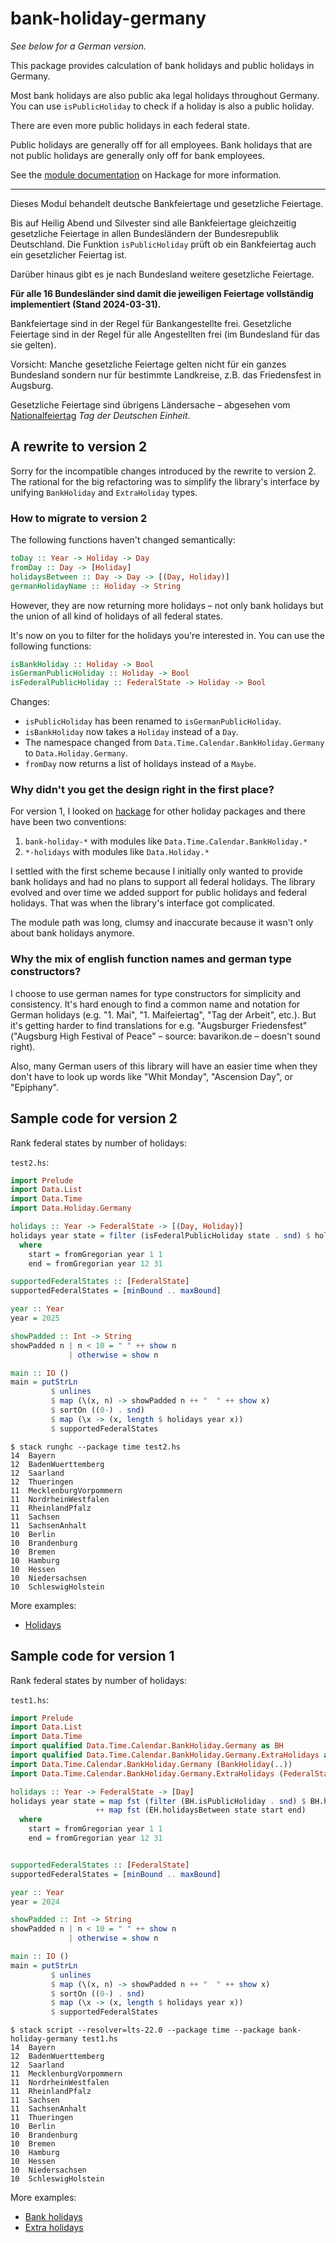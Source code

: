 # bank-holiday-germany

*See below for a German version.*

This package provides calculation of bank holidays and public holidays
in Germany.

Most bank holidays are also public aka legal holidays
throughout Germany. You can use `isPublicHoliday` to check if a
holiday is also a public holiday.

There are even more public holidays in each federal state.

Public holidays are generally off for all employees. Bank holidays that
are not public holidays are generally only off for bank employees.

See the [module documentation](https://hackage.haskell.org/package/bank-holiday-germany)
on Hackage for more information.


-----

Dieses Modul behandelt deutsche Bankfeiertage und gesetzliche Feiertage.

Bis auf Heilig Abend und Silvester sind alle Bankfeiertage
gleichzeitig gesetzliche Feiertage in allen Bundesländern der
Bundesrepublik Deutschland. Die Funktion `isPublicHoliday` prüft ob
ein Bankfeiertag auch ein gesetzlicher Feiertag ist.

Darüber hinaus gibt es je nach Bundesland weitere gesetzliche Feiertage.

**Für alle 16 Bundesländer sind damit die jeweiligen Feiertage
vollständig implementiert (Stand 2024-03-31).**

Bankfeiertage sind in der Regel für Bankangestellte frei.
Gesetzliche Feiertage sind in der Regel für alle Angestellten frei (im
Bundesland für das sie gelten).

Vorsicht: Manche gesetzliche Feiertage gelten nicht für ein ganzes
Bundesland sondern nur für bestimmte Landkreise, z.B. das Friedensfest
in Augsburg.

Gesetzliche Feiertage sind übrigens Ländersache – abgesehen vom
[Nationalfeiertag](https://www.bmi.bund.de/DE/themen/verfassung/staatliche-symbole/nationale-feiertage/nationale-feiertage-node.html)
*Tag der Deutschen Einheit*.

## A rewrite to version 2

Sorry for the incompatible changes introduced by the rewrite to version 2.
The rational for the big refactoring was to simplify the library's
interface by unifying `BankHoliday` and `ExtraHoliday` types.

### How to migrate to version 2

The following functions haven't changed semantically:

```haskell
toDay :: Year -> Holiday -> Day
fromDay :: Day -> [Holiday]
holidaysBetween :: Day -> Day -> [(Day, Holiday)]
germanHolidayName :: Holiday -> String
```

However, they are now returning more holidays – not only bank holidays
but the union of all kind of holidays of all federal states.

It's now on you to filter for the holidays you're interested in. You
can use the following functions:

```haskell
isBankHoliday :: Holiday -> Bool
isGermanPublicHoliday :: Holiday -> Bool
isFederalPublicHoliday :: FederalState -> Holiday -> Bool
```

Changes:

- `isPublicHoliday` has been renamed to `isGermanPublicHoliday`.
- `isBankHoliday` now takes a `Holiday` instead of a `Day`.
- The namespace changed from `Data.Time.Calendar.BankHoliday.Germany`
  to `Data.Holiday.Germany`.
- `fromDay` now returns a list of holidays instead of a `Maybe`.

### Why didn't you get the design right in the first place?

For version 1, I looked on
[hackage](https://hackage.haskell.org/packages/search?terms=bank%20holiday)
for other holiday packages and there have been two conventions:

1. `bank-holiday-*` with modules like `Data.Time.Calendar.BankHoliday.*`
2. `*-holidays` with modules like `Data.Holiday.*`

I settled with the first scheme because I initially only wanted to
provide bank holidays and had no plans to support all federal
holidays. The library evolved and over time we added support for
public holidays and federal holidays. That was when the library's
interface got complicated.

The module path was long, clumsy and inaccurate because it wasn't only
about bank holidays anymore.

### Why the mix of english function names and german type constructors?

I choose to use german names for type constructors for simplicity and consistency.
It's hard enough to find a common name and notation for German
holidays (e.g. "1. Mai", "1. Maifeiertag", "Tag der Arbeit", etc.).
But it's getting harder to find translations for e.g. "Augsburger
Friedensfest" ("Augsburg High Festival of Peace" – source:
bavarikon.de – doesn't sound right).

Also, many German users of this library will have an easier time when
they don't have to look up words like "Whit Monday", "Ascension Day",
or "Epiphany".

## Sample code for version 2

Rank federal states by number of holidays:

`test2.hs`:

```haskell
import Prelude
import Data.List
import Data.Time
import Data.Holiday.Germany

holidays :: Year -> FederalState -> [(Day, Holiday)]
holidays year state = filter (isFederalPublicHoliday state . snd) $ holidaysBetween start end
  where
    start = fromGregorian year 1 1
    end = fromGregorian year 12 31

supportedFederalStates :: [FederalState]
supportedFederalStates = [minBound .. maxBound]

year :: Year
year = 2025

showPadded :: Int -> String
showPadded n | n < 10 = " " ++ show n
             | otherwise = show n

main :: IO ()
main = putStrLn
         $ unlines
         $ map (\(x, n) -> showPadded n ++ "  " ++ show x)
         $ sortOn ((0-) . snd)
         $ map (\x -> (x, length $ holidays year x))
         $ supportedFederalStates
```

```
$ stack runghc --package time test2.hs
14  Bayern
12  BadenWuerttemberg
12  Saarland
12  Thueringen
11  MecklenburgVorpommern
11  NordrheinWestfalen
11  RheinlandPfalz
11  Sachsen
11  SachsenAnhalt
10  Berlin
10  Brandenburg
10  Bremen
10  Hamburg
10  Hessen
10  Niedersachsen
10  SchleswigHolstein
```

More examples:

- [Holidays](https://hackage.haskell.org/package/bank-holiday-germany/docs/Data-Holiday-Germany.html)

## Sample code for version 1

Rank federal states by number of holidays:

`test1.hs`:

```haskell
import Prelude
import Data.List
import Data.Time
import qualified Data.Time.Calendar.BankHoliday.Germany as BH
import qualified Data.Time.Calendar.BankHoliday.Germany.ExtraHolidays as EH
import Data.Time.Calendar.BankHoliday.Germany (BankHoliday(..))
import Data.Time.Calendar.BankHoliday.Germany.ExtraHolidays (FederalState(..), ExtraHoliday(..))

holidays :: Year -> FederalState -> [Day]
holidays year state = map fst (filter (BH.isPublicHoliday . snd) $ BH.holidaysBetween start end)
                   ++ map fst (EH.holidaysBetween state start end)
  where
    start = fromGregorian year 1 1
    end = fromGregorian year 12 31


supportedFederalStates :: [FederalState]
supportedFederalStates = [minBound .. maxBound]

year :: Year
year = 2024

showPadded :: Int -> String
showPadded n | n < 10 = " " ++ show n
             | otherwise = show n

main :: IO ()
main = putStrLn
         $ unlines
         $ map (\(x, n) -> showPadded n ++ "  " ++ show x)
         $ sortOn ((0-) . snd)
         $ map (\x -> (x, length $ holidays year x))
         $ supportedFederalStates
```

```
$ stack script --resolver=lts-22.0 --package time --package bank-holiday-germany test1.hs
14  Bayern
12  BadenWuerttemberg
12  Saarland
11  MecklenburgVorpommern
11  NordrheinWestfalen
11  RheinlandPfalz
11  Sachsen
11  SachsenAnhalt
11  Thueringen
10  Berlin
10  Brandenburg
10  Bremen
10  Hamburg
10  Hessen
10  Niedersachsen
10  SchleswigHolstein
```

More examples:

- [Bank holidays](https://hackage.haskell.org/package/bank-holiday-germany-1.3.0.0/docs/Data-Time-Calendar-BankHoliday-Germany.html)
- [Extra holidays](https://hackage.haskell.org/package/bank-holiday-germany-1.3.0.0/docs/Data-Time-Calendar-BankHoliday-Germany-ExtraHolidays.html)

